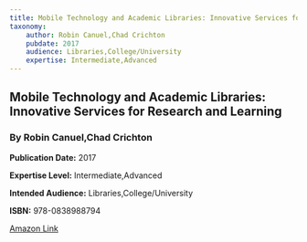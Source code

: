 ```yaml
---
title: Mobile Technology and Academic Libraries: Innovative Services for Research and Learning
taxonomy:
	author: Robin Canuel,Chad Crichton
	pubdate: 2017
	audience: Libraries,College/University
	expertise: Intermediate,Advanced
---
```

## Mobile Technology and Academic Libraries: Innovative Services for Research and Learning
### By Robin Canuel,Chad Crichton

**Publication Date:** 2017

**Expertise Level:** Intermediate,Advanced

**Intended Audience:** Libraries,College/University

**ISBN:** 978-0838988794

[Amazon Link](https://www.amazon.com/Mobile-Technology-Academic-Libraries-Innovative/dp/0838988792/ref=sr_1_1?ie=UTF8&qid=1543369094&sr=8-1&keywords=mobile+technology+and+academic+libraries)